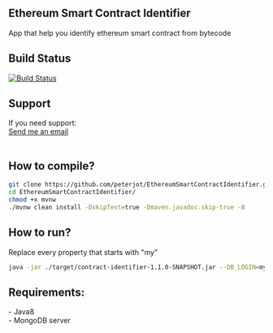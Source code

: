 <h2><b>Ethereum Smart Contract Identifier</b></h2>
App that help you identify ethereum smart contract from bytecode

</br>

<h2><b>Build Status</b></h2>

[![Build Status](https://travis-ci.org/peterjot/EthereumSmartContractIdentifier.svg?branch=master)](https://travis-ci.org/peterjot/EthereumSmartContractIdentifier)

<h2><b>Support</b></h2>
If you need support:<br/>
<a href="mailto:piotrekjasina@gmail.com">Send me an email</a><br/>
<br/>

<h2><b>How to compile?</b></h2>

```bash
git clone https://github.com/peterjot/EthereumSmartContractIdentifier.git
cd EthereumSmartContractIdentifier/
chmod +x mvnw 
./mvnw clean install -DskipTest=true -Dmaven.javadoc.skip-true -B
```


<h2><b>How to run?</b></h2>
Replace every property that starts with "my"

```bash
java -jar ./target/contract-identifier-1.1.0-SNAPSHOT.jar --DB_LOGIN=myDbLogin --DB_PASSWORD=myDbPassword --DB_NAME=myDbName --DB_PORT=myGreatPort --DB_HOST=myDatabaseHost --ADMIN_LOGIN=myAdminLogin --ADMIN_PASSWORD=myAdminPassword --SERVER_PORT=myServerPort
```

<h2><b>Requirements:</b></h2>
- Java8</br>
- MongoDB server
</<br>
